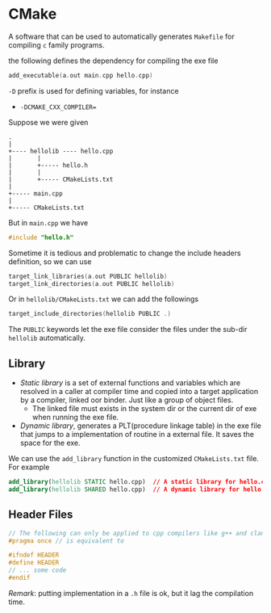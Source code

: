 # CMake
A software that can be used to automatically generates `Makefile` for compiling `c` family programs.

the following defines the dependency for compiling the exe file
```cpp
add_executable(a.out main.cpp hello.cpp)
```

`-D` prefix is used for defining variables, for instance
- `-DCMAKE_CXX_COMPILER=`

Suppose we were given 
```
.
|
+---- hellolib ---- hello.cpp
|       |
|       +----- hello.h
|       |
|       +----- CMakeLists.txt
|
+----- main.cpp
|
+----- CMakeLists.txt
```
But in `main.cpp` we have 
```cpp
#include "hello.h"
```
Sometime it is tedious and problematic to change the include headers definition, so we can use
```cpp
target_link_libraries(a.out PUBLIC hellolib)
target_link_directories(a.out PUBLIC hellolib)
```
Or in `hellolib/CMakeLists.txt` we can add the followings
```cpp
target_include_directories(hellolib PUBLIC .)
```
The `PUBLIC` keywords let the exe file consider the files under the sub-dir `hellolib` automatically.

## Library 
- *Static library* is a set of external functions and variables which are resolved in a caller at compiler time and copied into a target application by a compiler, linked oor binder. Just like a group of object files.
    - The linked file must exists in the system dir or the current dir of exe when running the exe file.
- *Dynamic library*, generates a PLT(procedure linkage table) in the exe file that jumps to a implementation of routine in a external file. It saves the space for the exe.

We can use the `add_library` function in the customized `CMakeLists.txt` file. For example
```cmake
add_library(hellolib STATIC hello.cpp)  // A static library for hello.cpp
add_library(hellolib SHARED hello.cpp)  // A dynamic library for hello.cpp
```

## Header Files
```cpp
// The following can only be applied to cpp compilers like g++ and clang++
#pragma once // is equivalent to

#ifndef HEADER
#define HEADER
// ... some code
#endif 
```
*Remark*: putting implementation in a `.h` file is ok, but it lag the compilation time.

